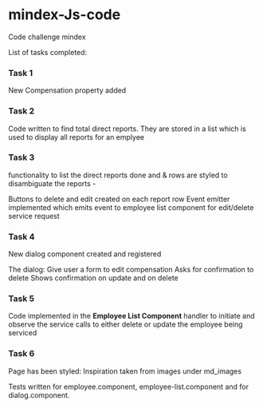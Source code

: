 # mindex-Js-code
Code challenge mindex

List of tasks completed:

### Task 1
New Compensation property added

### Task 2
Code written to find total direct reports. They are stored in a list which is used to display all reports for an emplyee

### Task 3

functionality to list the direct reports done and & rows are styled to disambiguate the reports -

Buttons to delete and edit created on each report row
Event emitter implemented which emits event to employee list component for edit/delete service request

### Task 4

New dialog component created and registered

The dialog:
Give user a form to edit compensation
Asks for confirmation to delete
Shows confirmation on update and on delete

### Task 5

Code implemented in the **Employee List Component** handler to initiate and observe the service calls to either delete or update the employee being serviced


### Task 6
 Page has been styled:
Inspiration taken from images under md_images


Tests written for employee.component, employee-list.component and for dialog.component.
